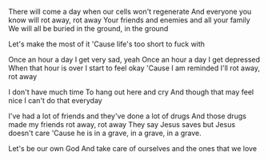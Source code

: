 There will come a day when our cells won't regenerate
And everyone you know will rot away, rot away
Your friends and enemies and all your family
We will all be buried in the ground, in the ground

Let's make the most of it
'Cause life's too short to fuck with

Once an hour a day I get very sad, yeah
Once an hour a day I get depressed
When that hour is over I start to feel okay
'Cause I am reminded I'll rot away, rot away

I don't have much time
To hang out here and cry
And though that may feel nice
I can't do that everyday

I've had a lot of friends and they've done a lot of drugs
And those drugs made my friends rot away, rot away
They say Jesus saves but Jesus doesn't care
'Cause he is in a grave, in a grave, in a grave.

Let's be our own God
And take care of ourselves and the ones that we love


